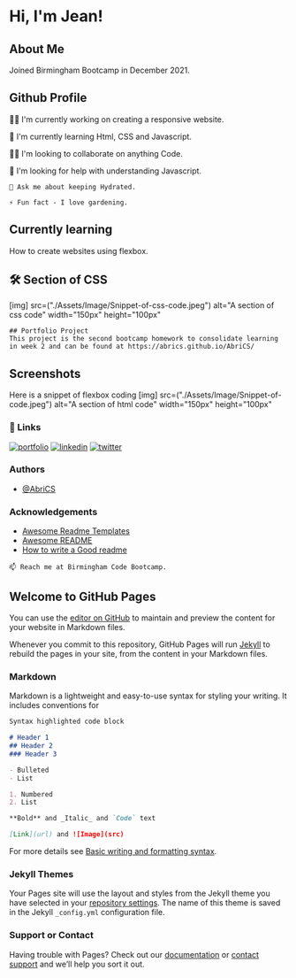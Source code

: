 # Hi, I'm Jean! 

## About Me
Joined Birmingham Bootcamp in December 2021.

## Github Profile
👩‍💻 I'm currently working on creating a responsive website.

🧠 I'm currently learning Html, CSS and Javascript.

👯‍♀️ I'm looking to collaborate on anything Code.

🤔 I'm looking for help with understanding Javascript.

```
💬 Ask me about keeping Hydrated.

⚡️ Fun fact - I love gardening.

```

## Currently learning
How to create websites using flexbox. 



## 🛠 Section of CSS

[img] src=("./Assets/Image/Snippet-of-css-code.jpeg")  alt="A section of css code" width="150px" height="100px"

```
## Portfolio Project 
This project is the second bootcamp homework to consolidate learning in week 2 and can be found at https://abrics.github.io/AbriCS/

```
## Screenshots

Here is a snippet of flexbox coding
[img] src=("./Assets/Image/Snippet-of-code.jpeg")  alt="A section of html code" width="150px" height="100px"                                                                                                                                                                                                                                                                                                                                                                                                                 
### 🔗 Links
[![portfolio](https://img.shields.io/badge/my_portfolio-000?style=for-the-badge&logo=ko-fi&logoColor=white)](https://abrics.github.io/AbriCS/)
[![linkedin](https://img.shields.io/badge/linkedin-0A66C2?style=for-the-badge&logo=linkedin&logoColor=white)](https://www.linkedin.com/)
[![twitter](https://img.shields.io/badge/twitter-1DA1F2?style=for-the-badge&logo=twitter&logoColor=white)](https://twitter.com/)

### Authors
- [@AbriCS](https://www.github.com/AbriCS)

### Acknowledgements

 - [Awesome Readme Templates](https://awesomeopensource.com/project/elangosundar/awesome-README-templates)
 - [Awesome README](https://github.com/matiassingers/awesome-readme)
 - [How to write a Good readme](https://bulldogjob.com/news/449-how-to-write-a-good-readme-for-your-github-project)

 ```
📫 Reach me at Birmingham Code Bootcamp.

```





## Welcome to GitHub Pages

You can use the [editor on GitHub](https://github.com/AbriCS/AbriCS/edit/main/README.md) to maintain and preview the content for your website in Markdown files.

Whenever you commit to this repository, GitHub Pages will run [Jekyll](https://jekyllrb.com/) to rebuild the pages in your site, from the content in your Markdown files.

### Markdown

Markdown is a lightweight and easy-to-use syntax for styling your writing. It includes conventions for

```markdown
Syntax highlighted code block

# Header 1
## Header 2
### Header 3

- Bulleted
- List

1. Numbered
2. List

**Bold** and _Italic_ and `Code` text

[Link](url) and ![Image](src)
```

For more details see [Basic writing and formatting syntax](https://docs.github.com/en/github/writing-on-github/getting-started-with-writing-and-formatting-on-github/basic-writing-and-formatting-syntax).

### Jekyll Themes

Your Pages site will use the layout and styles from the Jekyll theme you have selected in your [repository settings](https://github.com/AbriCS/AbriCS/settings/pages). The name of this theme is saved in the Jekyll `_config.yml` configuration file.

### Support or Contact

Having trouble with Pages? Check out our [documentation](https://docs.github.com/categories/github-pages-basics/) or [contact support](https://support.github.com/contact) and we’ll help you sort it out.

